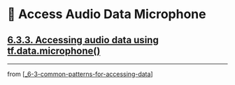 # 🧮 Access Audio Data Microphone

## [**6.3.3.** Accessing audio data using tf.data.microphone()](https://livebook.manning.com/book/deep-learning-with-javascript/chapter-6/155)

---
from [[_6-3-common-patterns-for-accessing-data]]

[//begin]: # "Autogenerated link references for markdown compatibility"
[_6-3-common-patterns-for-accessing-data]: _6-3-common-patterns-for-accessing-data.md "🧮 Common Patterns for Data Access"
[//end]: # "Autogenerated link references"
